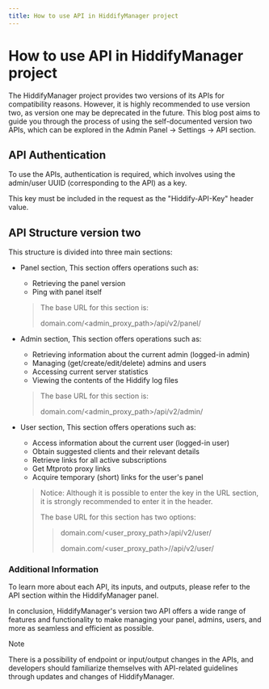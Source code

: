 ```yaml
---
title: How to use API in HiddifyManager project
---
```


<div dir="ltr" markdown="1">
    
# How to use API in HiddifyManager project

The HiddifyManager project provides two versions of its APIs for compatibility reasons. However, it is highly recommended to use version two, as version one may be deprecated in the future. This blog post aims to guide you through the process of using the self-documented version two APIs, which can be explored in the Admin Panel -> Settings -> API section.

## API Authentication
To use the APIs, authentication is required, which involves using the admin/user UUID (corresponding to the API) as a key.

This key must be included in the request as the "Hiddify-API-Key" header value.

## API Structure version two 
This structure is divided into three main sections:
- Panel section, This section offers operations such as:
    - Retrieving the panel version
    - Ping with panel itself


  > The base URL for this section is:
  > 
  > domain.com/<admin_proxy_path>/api/v2/panel/

- Admin section, This section offers operations such as:
    - Retrieving information about the current admin (logged-in admin)
    - Managing (get/create/edit/delete) admins and users
    - Accessing current server statistics
    - Viewing the contents of the Hiddify log files

  > The base URL for this section is:
  >
  > domain.com/<admin_proxy_path>/api/v2/admin/

- User section, This section offers operations such as:
    - Access information about the current user (logged-in user)
    - Obtain suggested clients and their relevant details
    - Retrieve links for all active subscriptions
    - Get Mtproto proxy links
    - Acquire temporary (short) links for the user's panel
  > Notice: Although it is possible to enter the key in the URL section, it is strongly recommended to enter it in the header.
  > 
  > The base URL for this section has two options:
  > 
  >> domain.com/<user_proxy_path>/api/v2/user/
  >> 
  >> domain.com/<user_proxy_path>/<uuid>/api/v2/user/

### Additional Information
To learn more about each API, its inputs, and outputs, please refer to the API section within the HiddifyManager panel.

In conclusion, HiddifyManager's version two API offers a wide range of features and functionality to make managing your panel, admins, users, and more as seamless and efficient as possible.


> [!NOTE]
There is a possibility of endpoint or input/output changes in the APIs, and developers should familiarize themselves with API-related guidelines through updates and changes of HiddifyManager.

</div>

